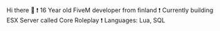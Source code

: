 Hi there 👋
❗️ 16 Year old FiveM developer from finland
❗️ Currently building ESX Server called Core Roleplay
❗️ Languages: Lua, SQL
